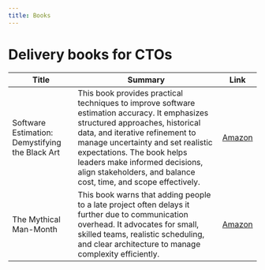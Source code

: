 ```yaml
---
title: Books
---
```


# Delivery books for CTOs

| Title                                           | Summary                                                                                                                                                                                                                                                                                                                                  | Link                                                                                                  |
| ----------------------------------------------- | ---------------------------------------------------------------------------------------------------------------------------------------------------------------------------------------------------------------------------------------------------------------------------------------------------------------------------------------- | ----------------------------------------------------------------------------------------------------- |
| Software Estimation: Demystifying the Black Art | This book provides practical techniques to improve software estimation accuracy. It emphasizes structured approaches, historical data, and iterative refinement to manage uncertainty and set realistic expectations. The book helps leaders make informed decisions, align stakeholders, and balance cost, time, and scope effectively. | [Amazon](https://www.amazon.co.uk/Software-Estimation-Demystifying-Black-Art/dp/0735605351/)          |
| The Mythical Man-Month                          | This book warns that adding people to a late project often delays it further due to communication overhead. It advocates for small, skilled teams, realistic scheduling, and clear architecture to manage complexity efficiently.                                                                                                        | [Amazon](https://www.amazon.co.uk/Mythical-Man-Month-Software-Engineering-Anniversary/dp/0201835959/) |
